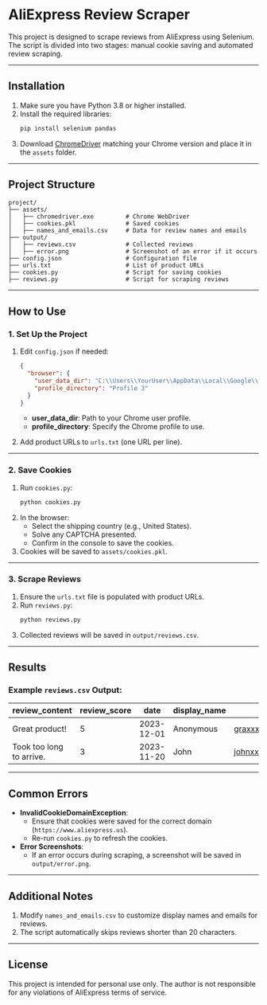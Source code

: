 # AliExpress Review Scraper

This project is designed to scrape reviews from AliExpress using Selenium. The script is divided into two stages: manual cookie saving and automated review scraping.

---

## **Installation**

1. Make sure you have Python 3.8 or higher installed.
2. Install the required libraries:
   ```bash
   pip install selenium pandas
   ```
3. Download [ChromeDriver](https://chromedriver.chromium.org/downloads) matching your Chrome version and place it in the `assets` folder.

---

## **Project Structure**

```plaintext
project/
├── assets/
│   ├── chromedriver.exe         # Chrome WebDriver
│   ├── cookies.pkl              # Saved cookies
│   ├── names_and_emails.csv     # Data for review names and emails
├── output/
│   ├── reviews.csv              # Collected reviews
│   ├── error.png                # Screenshot of an error if it occurs
├── config.json                  # Configuration file
├── urls.txt                     # List of product URLs
├── cookies.py                   # Script for saving cookies
├── reviews.py                   # Script for scraping reviews
```

---

## **How to Use**

### 1. Set Up the Project
1. Edit `config.json` if needed:
   ```json
   {
     "browser": {
       "user_data_dir": "C:\\Users\\YourUser\\AppData\\Local\\Google\\Chrome\\User Data",
       "profile_directory": "Profile 3"
     }
   }
   ```
   - **user_data_dir**: Path to your Chrome user profile.
   - **profile_directory**: Specify the Chrome profile to use.

2. Add product URLs to `urls.txt` (one URL per line).

---

### 2. Save Cookies
1. Run `cookies.py`:
   ```bash
   python cookies.py
   ```
2. In the browser:
   - Select the shipping country (e.g., United States).
   - Solve any CAPTCHA presented.
   - Confirm in the console to save the cookies.
3. Cookies will be saved to `assets/cookies.pkl`.

---

### 3. Scrape Reviews
1. Ensure the `urls.txt` file is populated with product URLs.
2. Run `reviews.py`:
   ```bash
   python reviews.py
   ```
3. Collected reviews will be saved in `output/reviews.csv`.

---

## **Results**

### Example `reviews.csv` Output:
| review_content            | review_score | date       | display_name | email            | media |
|---------------------------|--------------|------------|--------------|------------------|-------|
| Great product!            | 5            | 2023-12-01 | Anonymous    | graxxx@gmail.com | N/A   |
| Took too long to arrive.  | 3            | 2023-11-20 | John         | johnxxx@yahoo.com| N/A   |

---

## **Common Errors**

- **InvalidCookieDomainException**:
  - Ensure that cookies were saved for the correct domain (`https://www.aliexpress.us`).
  - Re-run `cookies.py` to refresh the cookies.
- **Error Screenshots**:
  - If an error occurs during scraping, a screenshot will be saved in `output/error.png`.

---

## **Additional Notes**

1. Modify `names_and_emails.csv` to customize display names and emails for reviews.
2. The script automatically skips reviews shorter than 20 characters.

---

## **License**
This project is intended for personal use only. The author is not responsible for any violations of AliExpress terms of service.
